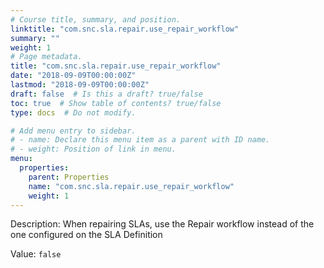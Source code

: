 ```yaml
---
# Course title, summary, and position.
linktitle: "com.snc.sla.repair.use_repair_workflow"
summary: ""
weight: 1
# Page metadata.
title: "com.snc.sla.repair.use_repair_workflow"
date: "2018-09-09T00:00:00Z"
lastmod: "2018-09-09T00:00:00Z"
draft: false  # Is this a draft? true/false
toc: true  # Show table of contents? true/false
type: docs  # Do not modify.

# Add menu entry to sidebar.
# - name: Declare this menu item as a parent with ID name.
# - weight: Position of link in menu.
menu:
  properties:
    parent: Properties
    name: "com.snc.sla.repair.use_repair_workflow"
    weight: 1
---
```


Description: When repairing SLAs, use the Repair workflow instead of the one configured on the SLA Definition


Value: `false`